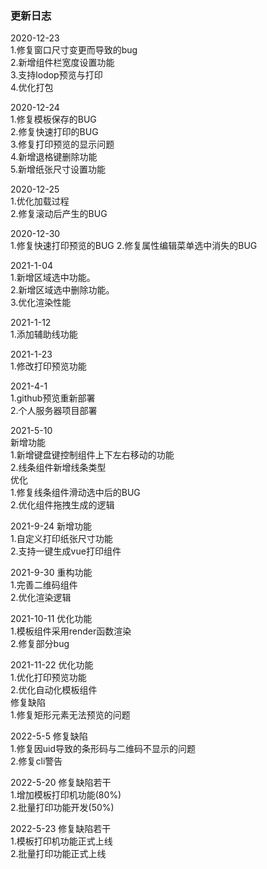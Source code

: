 ### 更新日志
2020-12-23<br/>
1.修复窗口尺寸变更而导致的bug<br/>
2.新增组件栏宽度设置功能<br/>
3.支持lodop预览与打印<br/>
4.优化打包<br/>

2020-12-24<br/>
1.修复模板保存的BUG<br/>
2.修复快速打印的BUG<br/>
3.修复打印预览的显示问题<br/>
4.新增退格键删除功能<br/>
5.新增纸张尺寸设置功能<br/>

2020-12-25<br/>
1.优化加载过程<br/>
2.修复滚动后产生的BUG<br/>

2020-12-30<br/>
1.修复快速打印预览的BUG
2.修复属性编辑菜单选中消失的BUG

2021-1-04<br/>
1.新增区域选中功能。<br/>
2.新增区域选中删除功能。<br/>
3.优化渲染性能<br/>

2021-1-12<br/>
1.添加辅助线功能<br/>

2021-1-23<br/>
1.修改打印预览功能<br/>

2021-4-1<br/>
1.github预览重新部署<br/>
2.个人服务器项目部署<br/>

2021-5-10<br/>
新增功能<br/>
1.新增键盘键控制组件上下左右移动的功能<br/>
2.线条组件新增线条类型<br/>
优化<br/>
1.修复线条组件滑动选中后的BUG<br/>
2.优化组件拖拽生成的逻辑<br/>

2021-9-24
新增功能<br>
1.自定义打印纸张尺寸功能<br>
2.支持一键生成vue打印组件<br>

2021-9-30
重构功能<br>
1.完善二维码组件<br>
2.优化渲染逻辑<br>

2021-10-11
优化功能<br>
1.模板组件采用render函数渲染<br>
2.修复部分bug<br>


2021-11-22
优化功能<br>
1.优化打印预览功能<br>
2.优化自动化模板组件<br>
修复缺陷<br>
1.修复矩形元素无法预览的问题<br>


2022-5-5
修复缺陷<br>
1.修复因uid导致的条形码与二维码不显示的问题<br>
2.修复cli警告<br>

2022-5-20
修复缺陷若干<br>
1.增加模板打印机功能(80%)<br>
2.批量打印功能开发(50%)<br>

2022-5-23
修复缺陷若干<br>
1.模板打印机功能正式上线<br>
2.批量打印功能正式上线<br>